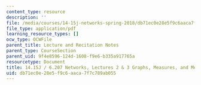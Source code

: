 ```yaml
---
content_type: resource
description: ''
file: /media/courses/14-15j-networks-spring-2018/db71ec0e28e5f9c6aaca7f7c789ab055_MIT14_15JS18_lec2-3.pdf
file_type: application/pdf
learning_resource_types: []
ocw_type: OCWFile
parent_title: Lecture and Recitation Notes
parent_type: CourseSection
parent_uid: 9f4e8596-124d-1608-f9e6-b335a917765a
resourcetype: Document
title: 14.15J / 6.207 Networks, Lectures 2 & 3 Graphs, Measures, and Metrics
uid: db71ec0e-28e5-f9c6-aaca-7f7c789ab055
---
```

